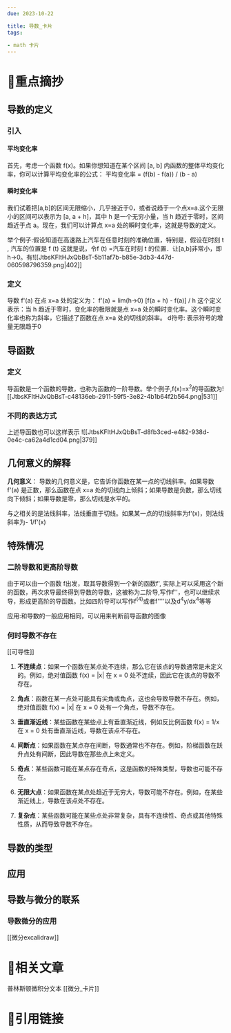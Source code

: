 ```yaml
---
due: 2023-10-22 

title: 导数_卡片
tags:
 
- math 卡片
---
```

# 🍎重点摘抄
## 导数的定义
### 引入
#### 平均变化率
首先，考虑一个函数 f(x)。如果你想知道在某个区间 \[a, b] 内函数的整体平均变化率，你可以计算平均变化率的公式： 平均变化率 = (f(b) - f(a)) / (b - a)
#### 瞬时变化率
我们试着把\[a,b]的区间无限缩小，几乎接近于0，或者说趋于一个点x=a.这个无限小的区间可以表示为 \[a, a + h]，其中 h 是一个无穷小量，当 h 趋近于零时，区间趋近于点 a。现在，我们可以计算点 x=a 处的瞬时变化率，这就是导数的定义。

举个例子:假设知道在高速路上汽车在任意时刻的准确位置，特别是，假设在时刻 t , 汽车的位置是 f (t) 这就是说，令f (t) =汽车在时刻 t 的位置．让\[a,b]非常小，即h->0。有![[JtbsKFltHJxQbBsT-5b11af7b-b85e-3db3-447d-060598796359.png|402]]

### 定义
导数 f'(a) 在点 x=a 处的定义为： f'(a) = lim(h->0) \[f(a + h) - f(a)] / h
这个定义表示：当 h 趋近于零时，变化率的极限就是点 x=a 处的瞬时变化率。这个瞬时变化率也称为斜率，它描述了函数在点 x=a 处的切线的斜率。
d符号: 表示符号的增量无限趋于0

## 导函数
### 定义
导函数是一个函数的导数，也称为函数的一阶导数。举个例子,f(x)=x<sup>2</sup>的导函数为![[JtbsKFltHJxQbBsT-c48136eb-2911-59f5-3e82-4b1b64f2b564.png|531]]
### 不同的表达方式
上述导函数也可以这样表示
![[JtbsKFltHJxQbBsT-d8fb3ced-e482-938d-0e4c-ca62a4d1cd04.png|379]]

## 几何意义的解释
**几何意义**： 导数的几何意义是，它告诉你函数在某一点的切线斜率。如果导数 f'(a) 是正数，那么函数在点 x=a 处的切线向上倾斜；如果导数是负数，那么切线向下倾斜；如果导数是零，那么切线是水平的。

与之相关的是法线斜率，法线垂直于切线。如果某一点的切线斜率为f‘(x)，则法线斜率为- 1/f‘(x)
## 特殊情况
### 二阶导数和更高阶导数
由于可以由一个函数 f出发，取其导数得到一个新的函数f', 实际上可以采用这个新的函数，再次求导最终得到导数的导数，这被称为二阶导,写作f''，也可以继续求导，形成更高阶的导函数。比如四阶导可以写作f<sup>(4)</sup>或者f''''以及d<sup>4</sup>y/dx<sup>4</sup>等等

应用:和导数的一般应用相同，可以用来判断前导函数的图像

### 何时导数不存在 
[[可导性]]
1. **不连续点**：如果一个函数在某点处不连续，那么它在该点的导数通常是未定义的。例如，绝对值函数 f(x) = |x| 在 x = 0 处不连续，因此它在该点的导数不存在。
    
2. **角点**：函数在某一点处可能具有尖角或角点，这也会导致导数不存在。例如，绝对值函数 f(x) = |x| 在 x = 0 处有一个角点，导数不存在。
    
3. **垂直渐近线**：某些函数在某些点上有垂直渐近线，例如反比例函数 f(x) = 1/x 在 x = 0 处有垂直渐近线，导数在该点不存在。
    
4. **间断点**：如果函数在某点存在间断，导数通常也不存在。例如，阶梯函数在跃升点处有间断，因此导数在那些点上未定义。
    
5. **奇点**：某些函数可能在某点存在奇点，这是函数的特殊类型，导数也可能不存在。
    
6. **无限大点**：如果函数在某点处趋近于无穷大，导数可能不存在。例如，在某些渐近线上，导数在该点处不存在。
    
7. **复杂点**：某些函数可能在某些点处非常复杂，具有不连续性、奇点或其他特殊性质，从而导致导数不存在。

## 导数的类型
## 应用
## 导数与微分的联系
### 导数微分的应用
[[微分excalidraw]]
# 📒相关文章
普林斯顿微积分文本
[[微分_卡片]]


# 🍏引用链接

